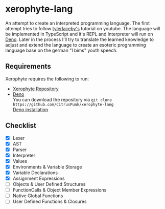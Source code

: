 # xerophyte-lang
An attempt to create an interpreted programming language. The first attempt tries to follow [tylerlaceby's](https://www.youtube.com/@tylerlaceby) tutorial on youtube.
The language will be implemented in TypeScript and it's REPL and Interpreter will run on [Deno](https://deno.com/runtime).
Later in the process I'll try to translate the learned knowledge to adjust and extend the language to create an esoteric programming language base on the german "I bims" youth speech.

## Requirements
Xerophyte requires the following to run:
 - [Xerophyte Repository](https://github.com/CitrusPunk/xerophyte-lang)
 - [Deno](https://deno.com/runtime)  
You can download the repository via ```git clone https://github.com/CitrusPunk/xerophyte-lang```  
[Deno installation](https://deno.com/manual@v1.33.1/getting_started/installation)  

## Checklist
- [x] Lexer
- [x] AST
- [x] Parser
- [x] Interpreter
- [x] Values
- [X] Environments & Variable Storage 
- [X] Variable Declarations
- [X] Assignment Expressions
- [ ] Objects & User Defined Structures 
- [ ] FunctionCalls & Object Member Expressions
- [ ] Native Global Functions
- [ ] User Defined Functions & Closures
